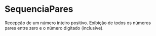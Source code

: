 # SequenciaPares
Recepção de um número inteiro positivo. Exibição de todos os números pares entre zero e o número digitado (inclusive).
